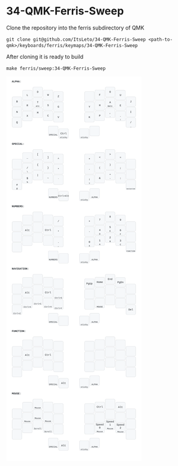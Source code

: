 # 34-QMK-Ferris-Sweep

Clone the repository into the ferris subdirectory of QMK

```
git clone git@github.com/ItsLeto/34-QMK-Ferris-Sweep <path-to-qmk>/keyboards/ferris/keymaps/34-QMK-Ferris-Sweep
```

After cloning it is ready to build

```
make ferris/sweep:34-QMK-Ferris-Sweep
```

![](keymap.ortho.svg)
